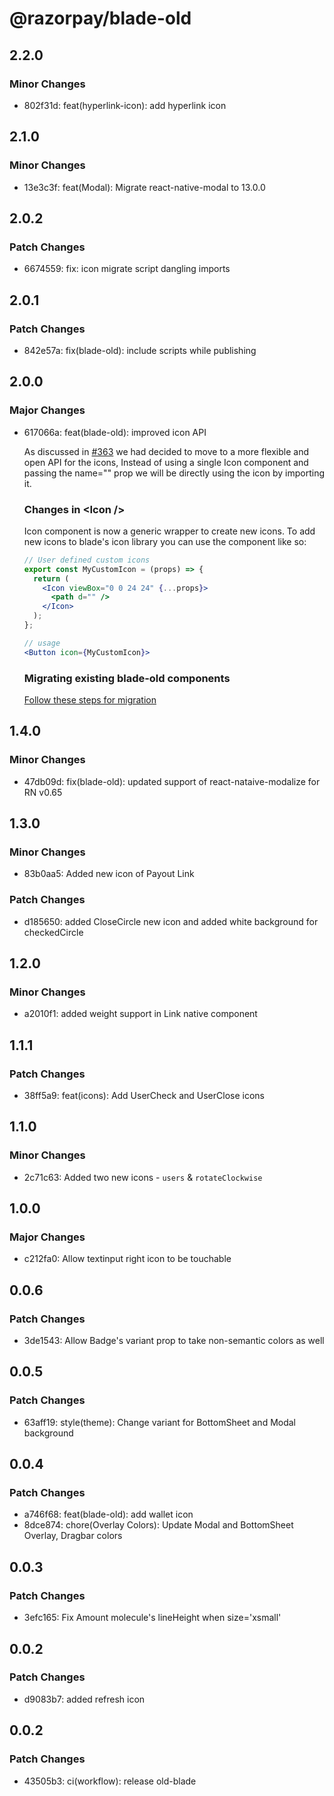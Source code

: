 # @razorpay/blade-old

## 2.2.0

### Minor Changes

- 802f31d: feat(hyperlink-icon): add hyperlink icon

## 2.1.0

### Minor Changes

- 13e3c3f: feat(Modal): Migrate react-native-modal to 13.0.0

## 2.0.2

### Patch Changes

- 6674559: fix: icon migrate script dangling imports

## 2.0.1

### Patch Changes

- 842e57a: fix(blade-old): include scripts while publishing

## 2.0.0

### Major Changes

- 617066a: feat(blade-old): improved icon API

  As discussed in [#363](https://github.com/razorpay/blade/issues/363) we had decided to move to a more flexible and open API for the icons,
  Instead of using a single Icon component and passing the name="" prop we will be directly using the icon by importing it.

  ### Changes in \<Icon />

  Icon component is now a generic wrapper to create new icons.
  To add new icons to blade's icon library you can use the <Icon /> component like so:

  ```jsx
  // User defined custom icons
  export const MyCustomIcon = (props) => {
    return (
      <Icon viewBox="0 0 24 24" {...props}>
        <path d="" />
      </Icon>
    );
  };

  // usage
  <Button icon={MyCustomIcon}>
  ```

  ### Migrating existing blade-old components

  [Follow these steps for migration](./MIGRATION.md)

## 1.4.0

### Minor Changes

- 47db09d: fix(blade-old): updated support of react-nataive-modalize for RN v0.65

## 1.3.0

### Minor Changes

- 83b0aa5: Added new icon of Payout Link

### Patch Changes

- d185650: added CloseCircle new icon and added white background for checkedCircle

## 1.2.0

### Minor Changes

- a2010f1: added weight support in Link native component

## 1.1.1

### Patch Changes

- 38ff5a9: feat(icons): Add UserCheck and UserClose icons

## 1.1.0

### Minor Changes

- 2c71c63: Added two new icons - `users` & `rotateClockwise`

## 1.0.0

### Major Changes

- c212fa0: Allow textinput right icon to be touchable

## 0.0.6

### Patch Changes

- 3de1543: Allow Badge's variant prop to take non-semantic colors as well

## 0.0.5

### Patch Changes

- 63aff19: style(theme): Change variant for BottomSheet and Modal background

## 0.0.4

### Patch Changes

- a746f68: feat(blade-old): add wallet icon
- 8dce874: chore(Overlay Colors): Update Modal and BottomSheet Overlay, Dragbar colors

## 0.0.3

### Patch Changes

- 3efc165: Fix Amount molecule's lineHeight when size='xsmall'

## 0.0.2

### Patch Changes

- d9083b7: added refresh icon

## 0.0.2

### Patch Changes

- 43505b3: ci(workflow): release old-blade
